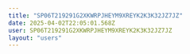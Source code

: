 ```yaml
---
title: "SP06T219291G2XKWRPJHEYM9XREYK2K3K32JZ7JZ"
date: 2025-04-02T22:05:01.568Z
user: SP06T219291G2XKWRPJHEYM9XREYK2K3K32JZ7JZ
layout: "users"
---
```

    